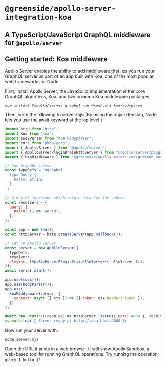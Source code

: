 # `@greenside/apollo-server-integration-koa`

## A TypeScript/JavaScript GraphQL middleware for `@apollo/server`

## Getting started: Koa middleware

Apollo Server enables the ability to add middleware that lets you run your GraphQL server as part of an app built with Koa, one of the most popular web frameworks for Node.

First, install Apollo Server, the JavaScript implementation of the core GraphQL algorithms, Koa, and two common Koa middleware packages:

```
npm install @apollo/server graphql koa @koa/cors koa-bodyparser
```

Then, write the following to server.mjs. (By using the .mjs extension, Node lets you use the await keyword at the top level.)

```js
import http from "http";
import Koa from "koa";
import bodyParser from "koa-bodyparser";
import cors from "@koa/cors";
import { ApolloServer } from "@apollo/server";
import { ApolloServerPluginDrainHttpServer } from "@apollo/server/plugin/drainHttpServer";
import { koaMiddleware } from "@greenside/apollo-server-integration-koa";

// The GraphQL schema
const typeDefs = `#graphql
  type Query {
    hello: String
  }
`;

// A map of functions which return data for the schema.
const resolvers = {
  Query: {
    hello: () => "world",
  },
};

const app = new Koa();
const httpServer = http.createServer(app.callback());

// Set up Apollo Server
const server = new ApolloServer({
  typeDefs,
  resolvers,
  plugins: [ApolloServerPluginDrainHttpServer({ httpServer })],
});
await server.start();

app.use(cors());
app.use(bodyParser());
app.use(
  koaMiddleware(server, {
    context: async ({ ctx }) => ({ token: ctx.headers.token }),
  })
);

await new Promise((resolve) => httpServer.listen({ port: 4000 }, resolve));
console.log(`🚀 Server ready at http://localhost:4000`);
```

Now run your server with:

```
node server.mjs
```

Open the URL it prints in a web browser. It will show Apollo Sandbox, a web-based tool for running GraphQL operations. Try running the operation `query { hello }`!
